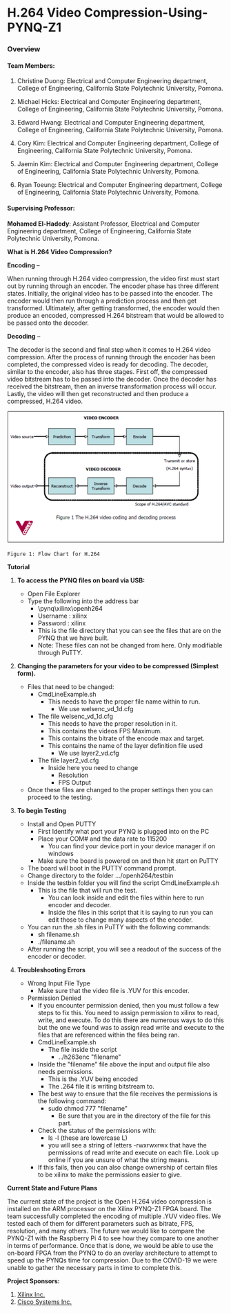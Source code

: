 # H.264 Video Compression-Using-PYNQ-Z1

### Overview

#### Team Members:

  1. Christine Duong: Electrical and Computer Engineering department, College of Engineering, California State Polytechnic University, Pomona.
  
  2. Michael Hicks: Electrical and Computer Engineering department, College of Engineering, California State Polytechnic University, Pomona.
  
  3. Edward Hwang: Electrical and Computer Engineering department, College of Engineering, California State Polytechnic University, Pomona.
  
  4. Cory Kim: Electrical and Computer Engineering department, College of Engineering, California State Polytechnic University, Pomona.
  
  5. Jaemin Kim: Electrical and Computer Engineering department, College of Engineering, California State Polytechnic University, Pomona.
  
  6. Ryan Toeung: Electrical and Computer Engineering department, College of Engineering, California State Polytechnic University, Pomona.

#### Supervising Professor:

**Mohamed El-Hadedy**: Assistant Professor, Electrical and Computer Engineering department, College of Engineering, California State Polytechnic University, Pomona.

**What is H.264 Video Compression?**

**Encoding** –

When running through H.264 video compression, the video first must start out by running through an encoder. The encoder phase has three different states. Initially, the original video has to be passed into the encoder. The encoder would then run through a prediction process and then get transformed. Ultimately, after getting transformed, the encoder would then produce an encoded, compressed H.264 bitstream that would be allowed to be passed onto the decoder.

**Decoding** – 

The decoder is the second and final step when it comes to H.264 video compression. After the process of running through the encoder has been completed, the compressed video is ready for decoding. The decoder, similar to the encoder, also has three stages. First off, the compressed video bitstream has to be passed into the decoder. Once the decoder has received the bitstream, then an inverse transformation process will occur. Lastly, the video will then get reconstructed and then produce a compressed, H.264 video.

<p align="center">
<img src=https://github.com/Reconfigurable-Computing-CalPoly-Pomona/Compression-Using-PYNQ-Z1/blob/master/Source%20Code/Images/Flow.png>
														     
	Figure 1: Flow Chart for H.264
</p>

**Tutorial**

1. **To access the PYNQ files on board via USB:**
   - Open File Explorer
   - Type the following into the address bar
     - \\pynq\xilinx\openh264
     - Username : xilinx
     - Password : xilinx
     - This is the file directory that you can see the files that are on the PYNQ that we have built.
     - Note: These files can not be changed from here. Only modifiable through PuTTY.


2. **Changing the parameters for your video to be compressed (Simplest form).**
   - Files that need to be changed:
     - CmdLineExample.sh
       - This needs to have the proper file name within to run.
         - We use welsenc\_vd\_1d.cfg
     - The file welsenc\_vd\_1d.cfg
       - This needs to have the proper resolution in it.
       - This contains the videos FPS Maximum.
       - This contains the bitrate of the encode max and target.
       - This contains the name of the layer definition file used
         - We use layer2\_vd.cfg
     - The file layer2\_vd.cfg
       - Inside here you need to change
         - Resolution
         - FPS Output
   - Once these files are changed to the proper settings then you can proceed to the testing.

3. **To begin Testing**
   - Install and Open PUTTY
     - First Identify what port your PYNQ is plugged into on the PC
     - Place your COM# and the data rate to 115200
       - You can find your device port in your device manager if on windows
     - Make sure the board is powered on and then hit start on PuTTY
   - The board will boot in the PUTTY command prompt.
   - Change directory to the folder …/openh264/testbin
   - Inside the testbin folder you will find the script CmdLineExample.sh
     - This is the file that will run the test.
       - You can look inside and edit the files within here to run encoder and decoder.
       - Inside the files in this script that it is saying to run you can edit those to change many aspects of the encoder.
   - You can run the .sh files in PuTTY with the following commands:
     - sh filename.sh
     - ./filename.sh
   - After running the script, you will see a readout of the success of the encoder or decoder.

4. **Troubleshooting Errors**
   - Wrong Input File Type
     - Make sure that the video file is .YUV for this encoder.
   - Permission Denied
     - If you encounter permission denied, then you must follow a few steps to fix this. You need to assign permission to xilinx to read, write, and execute. To do this there are numerous ways to do this but the one we found was to assign read write and execute to the files that are referenced within the files being ran.
     - CmdLineExample.sh
       - The file inside the script
         - ../h263enc &quot;filename&quot;
     - Inside the &quot;filename&quot; file above the input and output file also needs permissions.
       - This is the .YUV being encoded
       - The .264 file it is writing bitstream to.
     - The best way to ensure that the file receives the permissions is the following command:
       - sudo chmod 777 &quot;filename&quot;
         - Be sure that you are in the directory of the file for this part.
     - Check the status of the permissions with:
       - ls -l (these are lowercase L)
       - you will see a string of letters -rwxrwxrwx that have the permissions of read write and execute on each file. Look up online if you are unsure of what the string means.
     - If this fails, then you can also change ownership of certain files to be xilinx to make the permissions easier to give.

**Current State and Future Plans**

The current state of the project is the Open H.264 video compression is installed on the ARM processor on the Xilinx PYNQ-Z1 FPGA board. The team successfully completed the encoding of multiple .YUV video files. We tested each of them for different parameters such as bitrate, FPS, resolution, and many others. The future we would like to compare the PYNQ-Z1 with the Raspberry Pi 4 to see how they compare to one another in terms of performance. Once that is done, we would be able to use the on-board FPGA from the PYNQ to do an overlay architecture to attempt to speed up the PYNQs time for compression. Due to the COVID-19 we were unable to gather the necessary parts in time to complete this.  

**Project Sponsors:**

1. [Xilinx Inc.](https://www.xilinx.com "Xilinx Inc.")
2. [Cisco Systems Inc.](https://www.cisco.com/c/en/us/index.html "Cisco Systems Inc.")
